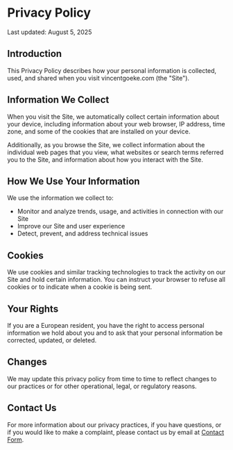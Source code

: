 # Privacy Policy

Last updated: August 5, 2025

## Introduction

This Privacy Policy describes how your personal information is collected, used, and shared when you visit vincentgoeke.com (the "Site").

## Information We Collect

When you visit the Site, we automatically collect certain information about your device, including information about your web browser, IP address, time zone, and some of the cookies that are installed on your device.

Additionally, as you browse the Site, we collect information about the individual web pages that you view, what websites or search terms referred you to the Site, and information about how you interact with the Site.

## How We Use Your Information

We use the information we collect to:
- Monitor and analyze trends, usage, and activities in connection with our Site
- Improve our Site and user experience
- Detect, prevent, and address technical issues

## Cookies

We use cookies and similar tracking technologies to track the activity on our Site and hold certain information. You can instruct your browser to refuse all cookies or to indicate when a cookie is being sent.

## Your Rights

If you are a European resident, you have the right to access personal information we hold about you and to ask that your personal information be corrected, updated, or deleted.

## Changes

We may update this privacy policy from time to time to reflect changes to our practices or for other operational, legal, or regulatory reasons.

## Contact Us

For more information about our privacy practices, if you have questions, or if you would like to make a complaint, please contact us by email at [Contact Form](/contact).
